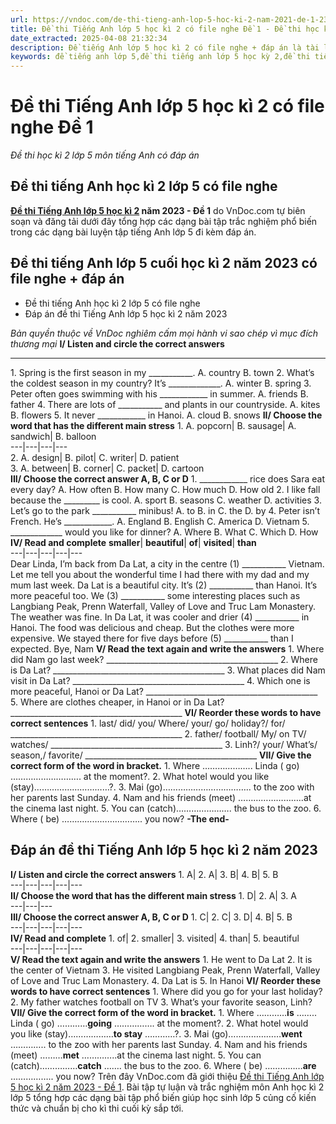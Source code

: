 ```yaml
---
url: https://vndoc.com/de-thi-tieng-anh-lop-5-hoc-ki-2-nam-2021-de-1-230117
title: Đề thi Tiếng Anh lớp 5 học kì 2 có file nghe Đề 1 - Đề thi học kì 2 lớp 5 môn tiếng Anh có đáp án - VnDoc.com
date_extracted: 2025-04-08 21:32:34
description: Đề tiếng Anh lớp 5 học kì 2 có file nghe + đáp án là tài liệu tham khảo hữu ích cho học sinh lớp 5 nhằm củng cố kiến thức cơ bản ở trên lớp và tiếp xúc với một số bài tập nâng cao.
keywords: đề tiếng anh lớp 5,đề thi tiếng anh lớp 5 học kỳ 2,đề thi tiếng anh lớp 5,de thi tieng anh lop 5 hoc ki 2,đề thi học kì 2 lớp 5 môn tiếng anh,đề thi tiếng anh lớp 5 kì 2,đề thi tiếng anh học kì 2 lớp 5,đề tiếng anh lớp 5 học kì 2,đề kiểm tra tiếng anh lớp 5 học kì 2,đề thi học kì 2 môn tiếng anh lớp 5,đề thi học kì 2 tiếng anh lớp 5
---
```


# Đề thi Tiếng Anh lớp 5 học kì 2 có file nghe Đề 1
 _Đề thi học kì 2 lớp 5 môn tiếng Anh có đáp án_
## Đề thi tiếng Anh học kì 2 lớp 5 có file nghe
**[Đề thi Tiếng Anh lớp 5 học kì 2](<https://vndoc.com/de-thi-hoc-ki-2-lop-5-mon-tieng-anh>) năm 2023 - Đề 1** do VnDoc.com tự biên soạn và đăng tải dưới đây tổng hợp các dạng bài tập trắc nghiệm phổ biến trong các dạng bài luyện tập tiếng Anh lớp 5 đi kèm đáp án.
## Đề thi tiếng Anh lớp 5 cuối học kì 2 năm 2023 có file nghe + đáp án
  * Đề thi tiếng Anh học kì 2 lớp 5 có file nghe
  * Đáp án đề thi Tiếng Anh lớp 5 học kì 2 năm 2023

 _Bản quyền thuộc về VnDoc nghiêm cấm mọi hành vi sao chép vì mục đích thương mại_
**I/ Listen and circle the correct answers**
****
1\. Spring is the first season in my \_\_\_\_\_\_\_\_\_\_\_.
A. country
B. town
2\. What’s the coldest season in my country?
It’s \_\_\_\_\_\_\_\_\_\_\_\_\_.
A. winter
B. spring
3\. Peter often goes swimming with his \_\_\_\_\_\_\_\_\_\_\_\_ in summer.
A. friends
B. father
4\. There are lots of \_\_\_\_\_\_\_\_\_\_\_ and plants in our countryside.
A. kites
B. flowers
5\. It never \_\_\_\_\_\_\_\_\_\_\_\_ in Hanoi.
A. cloud
B. snows
**II/ Choose the word that has the different main stress**
1\. A. popcorn| B. sausage| A. sandwich| B. balloon  
---|---|---|---  
2\. A. design| B. pilot| C. writer| D. patient  
3\. A. between| B. corner| C. packet| D. cartoon  
**III/ Choose the correct answer A, B, C or D**
1\. \_\_\_\_\_\_\_\_\_\_\_\_ rice does Sara eat every day?
A. How often
B. How many
C. How much
D. How old
2\. I like fall because the \_\_\_\_\_\_\_\_\_ is cool.
A. sport
B. seasons
C. weather
D. activities
3\. Let’s go to the park \_\_\_\_\_\_\_\_\_\_\_ minibus\!
A. to
B. in
C. the
D. by
4\. Peter isn’t French. He’s \_\_\_\_\_\_\_\_\_\_\_\_.
A. England
B. English
C. America
D. Vietnam
5\. \_\_\_\_\_\_\_\_\_\_\_\_\_ would you like for dinner?
A. Where
B. What
C. Which
D. How
**IV/ Read and complete**
****smaller****| ****beautiful****| ****of****| ****visited****| ****than****  
---|---|---|---|---  
Dear Linda,
I’m back from Da Lat, a city in the centre \(1\) \_\_\_\_\_\_\_\_\_\_\_ Vietnam. Let me tell you about the wonderful time I had there with my dad and my mum last week.
Da Lat is a beautiful city. It’s \(2\) \_\_\_\_\_\_\_\_\_\_\_ than Hanoi. It’s more peaceful too. We \(3\) \_\_\_\_\_\_\_\_\_\_\_ some interesting places such as Langbiang Peak, Prenn Waterfall, Valley of Love and Truc Lam Monastery. The weather was fine. In Da Lat, it was cooler and drier \(4\) \_\_\_\_\_\_\_\_\_\_\_ in Hanoi. The food was delicious and cheap. But the clothes were more expensive.
We stayed there for five days before \(5\) \_\_\_\_\_\_\_\_\_\_\_ than I expected.
Bye,
Nam
**V/ Read the text again and write the answers**
1\. Where did Nam go last week?
\_\_\_\_\_\_\_\_\_\_\_\_\_\_\_\_\_\_\_\_\_\_\_\_\_\_\_\_\_\_\_\_\_\_\_\_\_\_\_\_\_\_\_
2\. Where is Da Lat?
\_\_\_\_\_\_\_\_\_\_\_\_\_\_\_\_\_\_\_\_\_\_\_\_\_\_\_\_\_\_\_\_\_\_\_\_\_\_\_\_\_\_\_
3\. What places did Nam visit in Da Lat?
\_\_\_\_\_\_\_\_\_\_\_\_\_\_\_\_\_\_\_\_\_\_\_\_\_\_\_\_\_\_\_\_\_\_\_\_\_\_\_\_\_\_\_
4\. Which one is more peaceful, Hanoi or Da Lat?
\_\_\_\_\_\_\_\_\_\_\_\_\_\_\_\_\_\_\_\_\_\_\_\_\_\_\_\_\_\_\_\_\_\_\_\_\_\_\_\_\_\_\_
5\. Where are clothes cheaper, in Hanoi or in Da Lat?
\_\_\_\_\_\_\_\_\_\_\_\_\_\_\_\_\_\_\_\_\_\_\_\_\_\_\_\_\_\_\_\_\_\_\_\_\_\_\_\_\_\_\_
**VI/ Reorder these words to have correct sentences**
1\. last/ did/ you/ Where/ your/ go/ holiday?/ for/
\_\_\_\_\_\_\_\_\_\_\_\_\_\_\_\_\_\_\_\_\_\_\_\_\_\_\_\_\_\_\_\_\_\_\_\_\_\_\_\_\_\_\_
2\. father/ football/ My/ on TV/ watches/
\_\_\_\_\_\_\_\_\_\_\_\_\_\_\_\_\_\_\_\_\_\_\_\_\_\_\_\_\_\_\_\_\_\_\_\_\_\_\_\_\_\_\_
3\. Linh?/ your/ What’s/ season,/ favorite/
\_\_\_\_\_\_\_\_\_\_\_\_\_\_\_\_\_\_\_\_\_\_\_\_\_\_\_\_\_\_\_\_\_\_\_\_\_\_\_\_\_\_\_
**VII/ Give the correct form of the word in bracket.**
1\. Where ……………….. Linda \( go\) ………………………. at the moment?.
2\. What hotel would you like \(stay\)…………………………?.
3\. Mai \(go\)…………………………….. to the zoo with her parents last Sunday.
4\. Nam and his friends \(meet\) ……………………..at the cinema last night.
5\. You can \(catch\)…………………. the bus to the zoo.
6\. Where \( be\) ………………………….. you now?
**-The end-**
## Đáp án đề thi Tiếng Anh lớp 5 học kì 2 năm 2023
**I/ Listen and circle the correct answers**
1\. A| 2\. A| 3\. B| 4\. B| 5\. B  
---|---|---|---|---  
**II/ Choose the word that has the different main stress**
1\. D| 2\. A| 3\. A  
---|---|---  
**III/ Choose the correct answer A, B, C or D**
1\. C| 2\. C| 3\. D| 4\. B| 5\. B  
---|---|---|---|---  
**IV/ Read and complete**
1\. of| 2\. smaller| 3\. visited| 4\. than| 5\. beautiful  
---|---|---|---|---  
**V/ Read the text again and write the answers**
1\. He went to Da Lat
2\. It is the center of Vietnam
3\. He visited Langbiang Peak, Prenn Waterfall, Valley of Love and Truc Lam Monastery.
4\. Da Lat is
5\. In Hanoi
**VI/ Reorder these words to have correct sentences**
1\. Where did you go for your last holiday?
2\. My father watches football on TV
3\. What’s your favorite season, Linh?
**VII/ Give the correct form of the word in bracket.**
1\. Where …………**is** …….. Linda \( go\) …………**going** ……………. at the moment?.
2\. What hotel would you like \(stay\)………………**to stay** …………?.
3\. Mai \(go\)…………………**went** ………….. to the zoo with her parents last Sunday.
4\. Nam and his friends \(meet\) ………**met** …………..at the cinema last night.
5\. You can \(catch\)……………**catch** ……. the bus to the zoo.
6\. Where \( be\) ……………**are** …………….. you now?
Trên đây VnDoc.com đã giới thiệu [Đề thi Tiếng Anh lớp 5 học kì 2 năm 2023 - Đề 1](<https://vndoc.com/de-thi-tieng-anh-lop-5-hoc-ki-2-nam-2021-de-1-230117>). Bài tập tự luận và trắc nghiệm môn Anh học kì 2 lớp 5 tổng hợp các dạng bài tập phổ biến giúp học sinh lớp 5 củng cố kiến thức và chuẩn bị cho kì thi cuối kỳ sắp tới.
